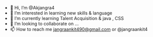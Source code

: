 - 👋 Hi, I’m @Akjangra4
- 👀 I’m interested in learning new skills & language 
- 🌱 I’m currently learning Talent Acquisition & java , CSS
- 💞️ I’m looking to collaborate on ...
- 📫 How to reach me jangraankit490@gmail.com or @jangraankit4 

<!---
Akjangra4/Akjangra4 is a ✨ special ✨ repository because its `README.md` (this file) appears on your GitHub profile.
You can click the Preview link to take a look at your changes.
--->
